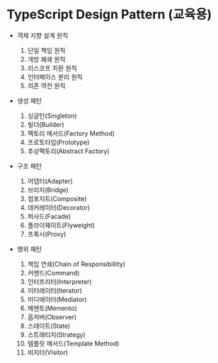 # TypeScript Design Pattern (교육용)

- 객체 지향 설계 원칙
  1. 단일 책임 원칙
  2. 개방 폐쇄 원칙
  3. 리스코프 치환 원칙
  4. 인터페이스 분리 원칙
  5. 의존 역전 원칙

- 생성 패턴
  1. 싱글턴(Singleton)
  2. 빌더(Builder)
  3. 팩토리 메서드(Factory Method)
  4. 프로토타입(Prototype)
  5. 추상팩토리(Abstract Factory)

- 구조 패턴
  1. 어댑터(Adapter)
  2. 브리지(Bridge)
  3. 컴포지트(Composite)
  4. 데커레이터(Decorator)
  5. 퍼사드(Facade)
  6. 플라이웨이트(Flyweight)
  7. 프록시(Proxy)

- 행위 패턴
  1. 책임 연쇄(Chain of Responsibillity)
  2. 커맨드(Command)
  3. 인터프리터(Interpreter)
  4. 이터레이터(Iterator)
  5. 미디에이터(Mediator)
  6. 메멘토(Memento)
  7. 옵저버(Observer)
  8. 스테이트(State)
  9. 스트래티지(Strategy)
  10. 템플릿 메서드(Template Method)
  11. 비지터(Visitor)
